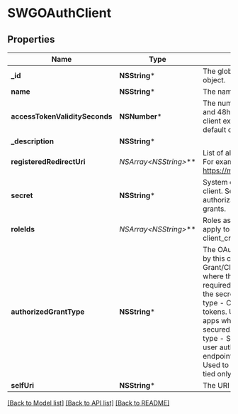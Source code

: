 # SWGOAuthClient

## Properties
Name | Type | Description | Notes
------------ | ------------- | ------------- | -------------
**_id** | **NSString*** | The globally unique identifier for the object. | [optional] 
**name** | **NSString*** | The name of the OAuth client. | 
**accessTokenValiditySeconds** | **NSNumber*** | The number of seconds, between 5mins and 48hrs, until tokens created with this client expire. If this field is omitted, a default of 24 hours will be applied. | [optional] 
**_description** | **NSString*** |  | [optional] 
**registeredRedirectUri** | **NSArray&lt;NSString*&gt;*** | List of allowed callbacks for this client. For example: https://myap.example.com/auth/callback | 
**secret** | **NSString*** | System created secret assigned to this client. Secrets are required for code authorization and client credential grants. | [optional] 
**roleIds** | **NSArray&lt;NSString*&gt;*** | Roles assigned to this client. Roles only apply to clients using the client_credential grant | [optional] 
**authorizedGrantType** | **NSString*** | The OAuth Grant/Client type supported by this client. Code Authorization Grant/Client type - Preferred client type where the Client ID and Secret are required to create tokens. Used where the secret can be secured. Implicit grant type - Client ID only is required to create tokens. Used in browser and mobile apps where the secret can not be secured. SAML2-Bearer extension grant type - SAML2 assertion provider for user authentication at the token endpoint. Client Credential grant type - Used to created access tokens that are tied only to the client.  | [optional] 
**selfUri** | **NSString*** | The URI for this object | [optional] 

[[Back to Model list]](../README.md#documentation-for-models) [[Back to API list]](../README.md#documentation-for-api-endpoints) [[Back to README]](../README.md)


